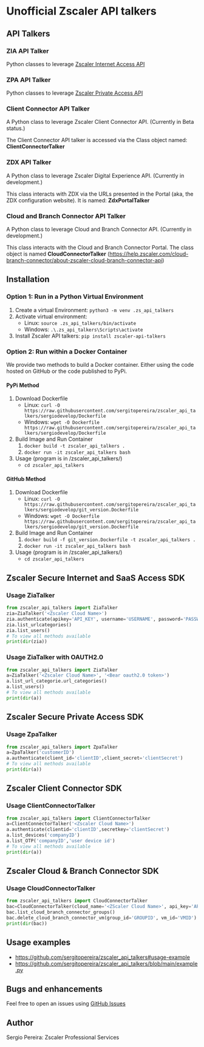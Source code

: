 # Unofficial Zscaler API talkers

## API Talkers

### ZIA API Talker
Python classes to leverage [Zscaler Internet Access API](https://help.zscaler.com/zia/api)

### ZPA API Talker
Python classes to leverage [Zscaler Private Access API](https://help.zscaler.com/zpa/api-reference)

### Client Connector API Talker
A Python class to leverage Zscaler Client Connector API. (Currently in Beta status.)

The Client Connector API talker is accessed via the Class object named: **ClientConnectorTalker**

### ZDX API Talker
A Python class to leverage Zscaler Digital Experience API. (Currently in development.)

This class interacts with ZDX via the URLs presented in the Portal (aka, the ZDX configuration website).  It is 
named: **ZdxPortalTalker**

### Cloud and Branch Connector API Talker
A Python class to leverage Cloud and Branch Connector API. (Currently in development.)

This class interacts with the Cloud and Branch Connector Portal. The class object is named **CloudConnectorTalker**
(https://help.zscaler.com/cloud-branch-connector/about-zscaler-cloud-branch-connector-api)

## Installation

### Option 1: Run in a Python Virtual Environment
1. Create a virtual Environment: `python3 -m venv .zs_api_talkers`
1. Activate virtual environment:
   - Linux: `source .zs_api_talkers/bin/activate`
   - Windows: `.\.zs_api_talkers\Scripts\activate`
1. Install Zscaler API talkers: `pip install zscaler-api-talkers`

### Option 2: Run within a Docker Container
We provide two methods to build a Docker container.  Either using the code hosted on GitHub or the code published to PyPi.

#### PyPi Method
1. Download Dockerfile
   - Linux: `curl -O https://raw.githubusercontent.com/sergitopereira/zscaler_api_talkers/sergiodevelop/Dockerfile`
   - Windows: `wget -O Dockerfile https://raw.githubusercontent.com/sergitopereira/zscaler_api_talkers/sergiodevelop/Dockerfile` 
1. Build Image and Run Container
   1. `docker build -t zscaler_api_talkers .`
   1. `docker run -it zscaler_api_talkers bash`
1. Usage (program is in /zscaler_api_talkers/)
   - `cd zscaler_api_talkers`

#### GitHub Method
1. Download Dockerfile
   - Linux: `curl -O https://raw.githubusercontent.com/sergitopereira/zscaler_api_talkers/sergiodevelop/git_version.Dockerfile`
   - Windows: `wget -O Dockerfile https://raw.githubusercontent.com/sergitopereira/zscaler_api_talkers/sergiodevelop/git_version.Dockerfile` 
1. Build Image and Run Container
   1. `docker build -f git_version.Dockerfile -t zscaler_api_talkers .`
   1. `docker run -it zscaler_api_talkers bash`
1. Usage (program is in /zscaler_api_talkers/)
   - `cd zscaler_api_talkers`

## Zscaler Secure Internet and SaaS Access SDK

### Usage ZiaTalker
``` python
from zscaler_api_talkers import ZiaTalker
zia=ZiaTalker('<Zscaler Cloud Name>')
zia.authenticate(apikey='API_KEY', username='USERNAME', password='PASSWORD')
zia.list_urlcategories()
zia.list_users()
# To view all methods available
print(dir(zia))
```

### Usage ZiaTalker with OAUTH2.0
``` python
from zscaler_api_talkers import ZiaTalker
a=ZiaTalker('<Zscaler Cloud Name>', '<Bear oauth2.0 token>')
a.list_url_categorie.url_categories()
a.list_users()
# To view all methods available
print(dir(a))
```


## Zscaler Secure Private Access SDK

### Usage ZpaTalker
``` python
from zscaler_api_talkers import ZpaTalker
a=ZpaTalker('customerID')
a.authenticate(client_id='clientID',client_secret='clientSecret')
# To view all methods available
print(dir(a))
```

## Zscaler Client Connector SDK

### Usage ClientConnectorTalker
``` python
from zscaler_api_talkers import ClientConnectorTalker
a=ClientConnectorTalker('<Zscaler Cloud Name>')    
a.authenticate(clientid='clientID',secretkey='clientSecret')
a.list_devices('companyID')
a.list_OTP('companyID','user device id')
# To view all methods available
print(dir(a))
```

## Zscaler Cloud & Branch Connector SDK

### Usage CloudConnectorTalker
```python
from zscaler_api_talkers import CloudConnectorTalker
bac=CloudConnectorTalker(cloud_name='<ZScaler Cloud Name>', api_key='API_KEY', username='USERNAME', password='PASSWORD')
bac.list_cloud_branch_connector_groups()
bac.delete_cloud_branch_connector_vm(group_id='GROUPID', vm_id='VMID')
print(dir(bac))
```


## Usage examples
  - https://github.com/sergitopereira/zscaler_api_talkers#usage-example
  - https://github.com/sergitopereira/zscaler_api_talkers/blob/main/example.py

## Bugs and enhancements
Feel free to open an issues using [GitHub Issues](https://github.com/sergitopereira/zscaler_api_talkers)

## Author
Sergio Pereira: Zscaler Professional Services 
